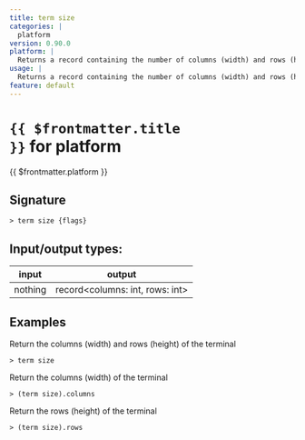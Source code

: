 ```yaml
---
title: term size
categories: |
  platform
version: 0.90.0
platform: |
  Returns a record containing the number of columns (width) and rows (height) of the terminal.
usage: |
  Returns a record containing the number of columns (width) and rows (height) of the terminal.
feature: default
---
```


<!-- This file is automatically generated. Please edit the command in https://github.com/nushell/nushell instead. -->

# <code>{{ $frontmatter.title }}</code> for platform

<div class='command-title'>{{ $frontmatter.platform }}</div>

## Signature

`> term size {flags} `

## Input/output types:

| input   | output                            |
| ------- | --------------------------------- |
| nothing | record\<columns: int, rows: int\> |

## Examples

Return the columns (width) and rows (height) of the terminal

```nushell
> term size

```

Return the columns (width) of the terminal

```nushell
> (term size).columns

```

Return the rows (height) of the terminal

```nushell
> (term size).rows

```
